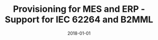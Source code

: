 ---
abstract: ''
authors:
- Bernhard Wally
date: '2018-01-01'
featured: false
publication_types:
- '4'
publishDate: '2018-01-01'
title: Provisioning for MES and ERP - Support for IEC 62264 and B2MML
url_pdf: https://publik.tuwien.ac.at/files/publik_276188.pdf
---